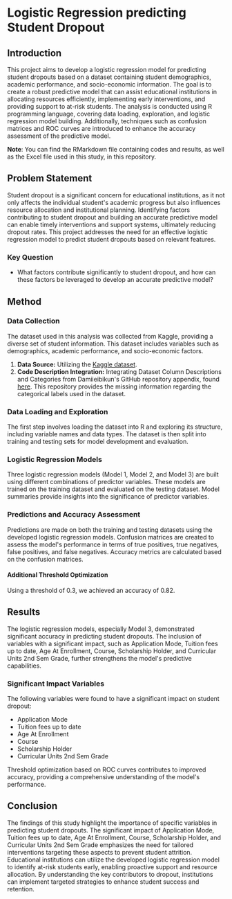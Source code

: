 # Logistic Regression predicting Student Dropout

## Introduction

This project aims to develop a logistic regression model for predicting student dropouts based on a dataset containing student demographics, academic performance, and socio-economic information. The goal is to create a robust predictive model that can assist educational institutions in allocating resources efficiently, implementing early interventions, and providing support to at-risk students. The analysis is conducted using R programming language, covering data loading, exploration, and logistic regression model building. Additionally, techniques such as confusion matrices and ROC curves are introduced to enhance the accuracy assessment of the predictive model.

**Note**: You can find the RMarkdown file containing codes and results, as well as the Excel file used in this study, in this repository.

## Problem Statement

Student dropout is a significant concern for educational institutions, as it not only affects the individual student's academic progress but also influences resource allocation and institutional planning. Identifying factors contributing to student dropout and building an accurate predictive model can enable timely interventions and support systems, ultimately reducing dropout rates. This project addresses the need for an effective logistic regression model to predict student dropouts based on relevant features.

### Key Question

- What factors contribute significantly to student dropout, and how can these factors be leveraged to develop an accurate predictive model?

## Method

### Data Collection

The dataset used in this analysis was collected from Kaggle, providing a diverse set of student information. This dataset includes variables such as demographics, academic performance, and socio-economic factors.

1. **Data Source:** Utilizing the [Kaggle dataset](https://www.kaggle.com/datasets/thedevastator/higher-education-predictors-of-student-retention).
2. **Code Description Integration:** Integrating Dataset Column Descriptions and Categories from Damiieibikun's GitHub repository appendix, found [here](https://github.com/Damiieibikun/Student-s-Dropout-Prediction-using-Supervised-Machine-Learning-Classifiers). This repository provides the missing information regarding the categorical labels used in the dataset.

### Data Loading and Exploration

The first step involves loading the dataset into R and exploring its structure, including variable names and data types. The dataset is then split into training and testing sets for model development and evaluation.

### Logistic Regression Models

Three logistic regression models (Model 1, Model 2, and Model 3) are built using different combinations of predictor variables. These models are trained on the training dataset and evaluated on the testing dataset. Model summaries provide insights into the significance of predictor variables.

### Predictions and Accuracy Assessment

Predictions are made on both the training and testing datasets using the developed logistic regression models. Confusion matrices are created to assess the model's performance in terms of true positives, true negatives, false positives, and false negatives. Accuracy metrics are calculated based on the confusion matrices.

#### Additional Threshold Optimization

Using a threshold of 0.3, we achieved an accuracy of 0.82.

## Results

The logistic regression models, especially Model 3, demonstrated significant accuracy in predicting student dropouts. The inclusion of variables with a significant impact, such as Application Mode, Tuition fees up to date, Age At Enrollment, Course, Scholarship Holder, and Curricular Units 2nd Sem Grade, further strengthens the model's predictive capabilities.

### Significant Impact Variables

The following variables were found to have a significant impact on student dropout:

- Application Mode
- Tuition fees up to date
- Age At Enrollment
- Course
- Scholarship Holder
- Curricular Units 2nd Sem Grade

Threshold optimization based on ROC curves contributes to improved accuracy, providing a comprehensive understanding of the model's performance.

## Conclusion

The findings of this study highlight the importance of specific variables in predicting student dropouts. The significant impact of Application Mode, Tuition fees up to date, Age At Enrollment, Course, Scholarship Holder, and Curricular Units 2nd Sem Grade emphasizes the need for tailored interventions targeting these aspects to prevent student attrition. Educational institutions can utilize the developed logistic regression model to identify at-risk students early, enabling proactive support and resource allocation. By understanding the key contributors to dropout, institutions can implement targeted strategies to enhance student success and retention.
